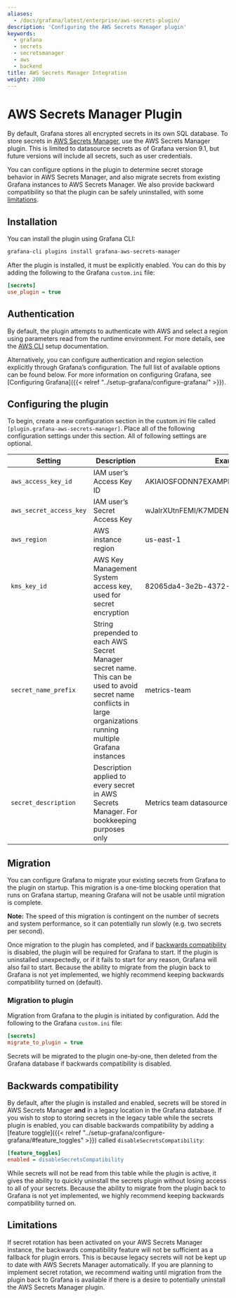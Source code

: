 ```yaml
---
aliases:
  - /docs/grafana/latest/enterprise/aws-secrets-plugin/
description: 'Configuring the AWS Secrets Manager plugin'
keywords:
  - grafana
  - secrets
  - secretsmanager
  - aws
  - backend
title: AWS Secrets Manager Integration
weight: 2000
---
```


# AWS Secrets Manager Plugin

By default, Grafana stores all encrypted secrets in its own SQL database. To store secrets in [AWS Secrets Manager](https://aws.amazon.com/secrets-manager/), use the AWS Secrets Manager plugin. This is limited to datasource secrets as of Grafana version 9.1, but future versions will include all secrets, such as user credentials.

You can configure options in the plugin to determine secret storage behavior in AWS Secrets Manager, and also migrate secrets from existing Grafana instances to AWS Secrets Manager. We also provide backward compatibility so that the plugin can be safely uninstalled, with some [limitations](#limitations).

## Installation

You can install the plugin using Grafana CLI:

```sh
grafana-cli plugins install grafana-aws-secrets-manager
```

After the plugin is installed, it must be explicitly enabled. You can do this by adding the following to the Grafana `custom.ini` file:

```ini
[secrets]
use_plugin = true
```

## Authentication

By default, the plugin attempts to authenticate with AWS and select a region using parameters read from the runtime environment. For more details, see the [AWS CLI](https://aws.amazon.com/cli/) setup documentation.

Alternatively, you can configure authentication and region selection explicitly through Grafana’s configuration. The full list of available options can be found below. For more information on configuring Grafana, see [Configuring Grafana]({{< relref "../setup-grafana/configure-grafana/" >}}).

## Configuring the plugin

To begin, create a new configuration section in the custom.ini file called `[plugin.grafana-aws-secrets-manager]`. Place all of the following configuration settings under this section. All of following settings are optional.

| Setting                 | Description                                                                                                                                                        | Example                                  | Default                         |
| ----------------------- | ------------------------------------------------------------------------------------------------------------------------------------------------------------------ | ---------------------------------------- | ------------------------------- |
| `aws_access_key_id`     | IAM user’s Access Key ID                                                                                                                                           | AKIAIOSFODNN7EXAMPLE                     | _Read from runtime environment_ |
| `aws_secret_access_key` | IAM user’s Secret Access Key                                                                                                                                       | wJalrXUtnFEMI/K7MDENG/bPxRfiCYEXAMPLEKEY | _Read from runtime environment_ |
| `aws_region`            | AWS instance region                                                                                                                                                | us-east-1                                | _Read from runtime environment_ |
| `kms_key_id`            | AWS Key Management System access key, used for secret encryption                                                                                                   | 82065da4-3e2b-4372-87bf-664d1e488244     | _none_                          |
| `secret_name_prefix`    | String prepended to each AWS Secret Manager secret name. This can be used to avoid secret name conflicts in large organizations running multiple Grafana instances | metrics-team                             | _none_                          |
| `secret_description`    | Description applied to every secret in AWS Secrets Manager. For bookkeeping purposes only                                                                          | Metrics team datasource                  | _none_                          |

## Migration

You can configure Grafana to migrate your existing secrets from Grafana to the plugin on startup. This migration is a one-time blocking operation that runs on Grafana startup, meaning Grafana will not be usable until migration is complete.

**Note:** The speed of this migration is contingent on the number of secrets and system performance, so it can potentially run slowly (e.g. two secrets per second).

Once migration to the plugin has completed, and if [backwards compatibility](#backwards-compatibility) is disabled, the plugin will be required for Grafana to start. If the plugin is uninstalled unexpectedly, or if it fails to start for any reason, Grafana will also fail to start. Because the ability to migrate from the plugin back to Grafana is not yet implemented, we highly recommend keeping backwards compatibility turned on (default).

### Migration to plugin

Migration from Grafana to the plugin is initiated by configuration. Add the following to the Grafana `custom.ini` file:

```ini
[secrets]
migrate_to_plugin = true
```

Secrets will be migrated to the plugin one-by-one, then deleted from the Grafana database if backwards compatibility is disabled.

## Backwards compatibility

By default, after the plugin is installed and enabled, secrets will be stored in AWS Secrets Manager **and** in a legacy location in the Grafana database. If you wish to stop to storing secrets in the legacy table while the secrets plugin is enabled, you can disable backwards compatibility by adding a [feature toggle]({{< relref "../setup-grafana/configure-grafana/#feature_toggles" >}}) called `disableSecretsCompatibility`:

```ini
[feature_toggles]
enabled = disableSecretsCompatibility
```

While secrets will not be read from this table while the plugin is active, it gives the ability to quickly uninstall the secrets plugin without losing access to all of your secrets. Because the ability to migrate from the plugin back to Grafana is not yet implemented, we highly recommend keeping backwards compatibility turned on.

## Limitations

If secret rotation has been activated on your AWS Secrets Manager instance, the backwards compatibility feature will not be sufficient as a fallback for plugin errors. This is because legacy secrets will not be kept up to date with AWS Secrets Manager automatically. If you are planning to implement secret rotation, we recommend waiting until migration from the plugin back to Grafana is available if there is a desire to potentially uninstall the AWS Secrets Manager plugin.
